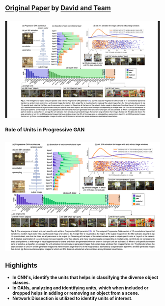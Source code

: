 ## [**Original Paper**](https://arxiv.org/abs/2009.05041) by [**David and Team**](https://github.com/davidbau/dissect)

## ![DNN Units](Images/title.png)

### **Role of Units in Progressive GAN**
## ![Progressive GAN](Images/gansunits.png)

## **Highlights**

  * **In CNN's, identify the units that helps in classifying the diverse object classes.**
  * **In GANs, analyzing and identifying units, which when included or dropped helps in adding or removing an object from a scene.**
  * **Network Dissection is utilized to identify units of interest.**
